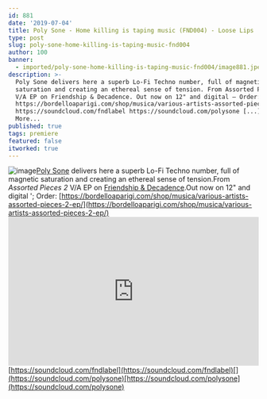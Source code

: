 ```yaml
---
id: 881
date: '2019-07-04'
title: Poly Sone - Home killing is taping music (FND004) - Loose Lips
type: post
slug: poly-sone-home-killing-is-taping-music-fnd004
author: 100
banner:
  - imported/poly-sone-home-killing-is-taping-music-fnd004/image881.jpeg
description: >-
  Poly Sone delivers here a superb Lo-Fi Techno number, full of magnetic
  saturation and creating an ethereal sense of tension. From Assorted Pieces 2
  V/A EP on Friendship & Decadence. Out now on 12" and digital – Order:
  https://bordelloaparigi.com/shop/musica/various-artists-assorted-pieces-2-ep/
  https://soundcloud.com/fndlabel https://soundcloud.com/polysone [...]Read
  More...
published: true
tags: premiere
featured: false
itworked: true
---
```

![image](../imported/poly-sone-home-killing-is-taping-music-fnd004/image881.jpeg)[Poly Sone](https://polysone.bandcamp.com/) delivers here a superb Lo-Fi Techno number, full of magnetic saturation and creating an ethereal sense of tension.From _Assorted Pieces 2_ V/A EP on [Friendship & Decadence](https://fndlabel.bandcamp.com/).Out now on 12" and digital '; Order: [](https://bordelloaparigi.com/shop/musica/various-artists-assorted-pieces-2-ep/)[https://bordelloaparigi.com/shop/musica/various-artists-assorted-pieces-2-ep/](https://bordelloaparigi.com/shop/musica/various-artists-assorted-pieces-2-ep/)<iframe width='100%' height='300' scrolling='no' frameborder='no' allow='autoplay' src='https://w.soundcloud.com/player/?url=https%3A//api.soundcloud.com/tracks/646314420&color=%23ff5500&auto_play=false&hide_related=false&show_comments=true&show_user=true&show_reposts=false&show_teaser=true'></iframe>[https://soundcloud.com/fndlabel](https://soundcloud.com/fndlabel)[](https://soundcloud.com/polysone)[https://soundcloud.com/polysone](https://soundcloud.com/polysone)